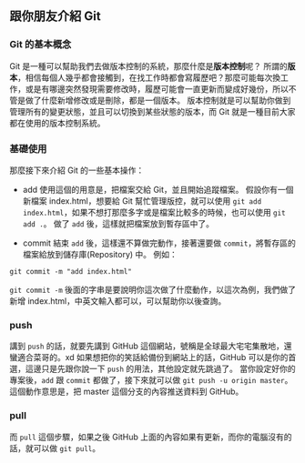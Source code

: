 ## 跟你朋友介紹 Git

### Git 的基本概念
Git 是一種可以幫助我們去做版本控制的系統，那麼什麼是**版本控制**呢？
所謂的**版本**，相信每個人幾乎都會接觸到，在找工作時都會寫履歷吧？那麼可能每次換工作，或是有哪邊突然發現需要修改時，履歷可能會一直更新而變成好幾份，所以不管是做了什麼新增修改或是刪除，都是一個版本。
版本控制就是可以幫助你做到管理所有的變更狀態，並且可以切換到某些狀態的版本，而 Git 就是一種目前大家都在使用的版本控制系統。

### 基礎使用
那麼接下來介紹 Git 的一些基本操作：

* add
使用這個的用意是，把檔案交給 Git，並且開始追蹤檔案。
假設你有一個新檔案 index.html，想要給 Git 幫忙管理版控，就可以使用 `git add index.html`，如果不想打那麼多字或是檔案比較多的時候，也可以使用 `git add .`。
做了 `add` 後，這樣就把檔案放到暫存區中了。

* commit
結束 `add` 後，這樣還不算做完動作，接著還要做 `commit`，將暫存區的檔案給放到儲存庫(Repository) 中。
例如：

```
git commit -m "add index.html"
```

`git commit -m` 後面的字串是要說明你這次做了什麼動作，以這次為例，我們做了新增 index.html，中英文輸入都可以，可以幫助你以後查詢。

### push
講到 `push` 的話，就要先講到 GitHub 這個網站，號稱是全球最大宅宅集散地，還蠻適合菜哥的。xd
如果想把你的笑話給備份到網站上的話，GitHub 可以是你的首選，這邊只是先跟你說一下 `push` 的用法，其他設定就先跳過了。
當你設定好你的專案後，`add` 跟 `commit` 都做了，接下來就可以做 `git push -u origin master`。
這個動作意思是，把 master 這個分支的內容推送資料到 GitHub。

### pull
而 `pull` 這個步驟，如果之後 GitHub 上面的內容如果有更新，而你的電腦沒有的話，就可以做 `git pull`。
